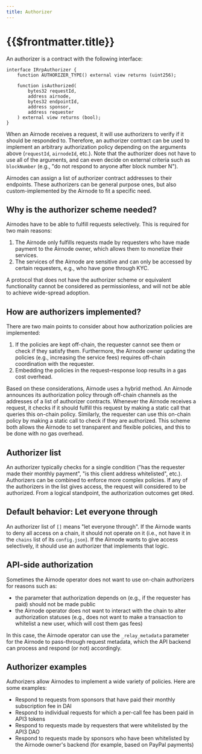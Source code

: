 ```yaml
---
title: Authorizer
---
```


# {{$frontmatter.title}}

<TocHeader />
<TOC class="table-of-contents" :include-level="[2,3]" />

An authorizer is a contract with the following interface:

```solidity
interface IRrpAuthorizer {
    function AUTHORIZER_TYPE() external view returns (uint256);

    function isAuthorized(
        bytes32 requestId,
        address airnode,
        bytes32 endpointId,
        address sponsor,
        address requester
    ) external view returns (bool);
}
```

When an Airnode receives a request, it will use authorizers to verify if it should be responded to. Therefore, an authorizer contract can be used to implement an arbitrary authorization policy depending on the arguments above (`requestId`, `airnodeId`, etc.). Note that the authorizer does not have to use all of the arguments, and can even decide on external criteria such as `blockNumber` (e.g., "do not respond to anyone after block number N").

Airnodes can assign a list of authorizer contract addresses to their endpoints. These authorizers can be general purpose ones, but also custom-implemented by the Airnode to fit a specific need.

## Why is the authorizer scheme needed?

Airnodes have to be able to fulfill requests selectively. This is required for two main reasons:

1. The Airnode only fulfills requests made by requesters who have made payment to the Airnode owner, which allows them to monetize their services.
1. The services of the Airnode are sensitive and can only be accessed by certain requesters, e.g., who have gone through KYC.

A protocol that does not have the authorizer scheme or equivalent functionality cannot be considered as permissionless, and will not be able to achieve wide-spread adoption.

## How are authorizers implemented?

There are two main points to consider about how authorization policies are implemented:

1. If the policies are kept off-chain, the requester cannot see them or check if they satisfy them. Furthermore, the Airnode owner updating the policies (e.g., increasing the service fees) requires off-chain coordination with the requester.
2. Embedding the policies in the request–response loop results in a gas cost overhead.

Based on these considerations, Airnode uses a hybrid method. An Airnode announces its authorization policy through off-chain channels as the addresses of a list of authorizer contracts. Whenever the Airnode receives a request, it checks if it should fulfill this request by making a static call that queries this on-chain policy. Similarly, the requester can use this on-chain policy by making a static call to check if they are authorized. This scheme both allows the Airnode to set transparent and flexible policies, and this to be done with no gas overhead.

## Authorizer list

An authorizer typically checks for a single condition ("has the requester made their monthly payment", "is this client address whitelisted", etc.). Authorizers can be combined to enforce more complex policies. If any of the authorizers in the list gives access, the request will considered to be authorized. From a logical standpoint, the authorization outcomes get `OR`ed.

## Default behavior: Let everyone through

An authorizer list of `[]` means "let everyone through". If the Airnode wants to deny all access on a chain, it should not operate on it (i.e., not have it in the `chains` list of its `config.json`). If the Airnode wants to give access selectively, it should use an authorizer that implements that logic.

## API-side authorization

Sometimes the Airnode operator does not want to use on-chain authorizers for reasons such as:
- the parameter that authorization depends on (e.g., if the requester has paid) should not be made public
- the Airnode operator does not want to interact with the chain to alter authorization statuses (e.g., does not want to make a transaction to whitelist a new user, which will cost them gas fees)

In this case, the Airnode operator can use the `_relay_metadata` parameter for the Airnode to pass-through request metadata, which the API backend can process and respond (or not) accordingly.

## Authorizer examples

Authorizers allow Airnodes to implement a wide variety of policies. Here are some examples:

- Respond to requests from sponsors that have paid their monthly subscription fee in DAI
- Respond to individual requests for which a per-call fee has been paid in API3 tokens
- Respond to requests made by requesters that were whitelisted by the API3 DAO
- Respond to requests made by sponsors who have been whitelisted by the Airnode owner's backend (for example, based on PayPal payments)
